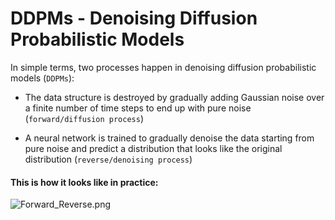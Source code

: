 # DDPMs - Denoising Diffusion Probabilistic Models

In simple terms, two processes happen in denoising diffusion probabilistic models (`DDPMs`):

- The data structure is destroyed by gradually adding Gaussian noise over a finite number of time steps to end up with pure noise (`forward/diffusion process`)
 
- A neural network is trained to gradually denoise the data starting from pure noise and predict a distribution that looks like the original distribution (`reverse/denoising process`)

#### This is how it looks like in practice:

![Forward_Reverse.png](https://github.com/randomaccess2023/MG2023/blob/main/Video%2050/Forward_Reverse.png "Forward_Reverse.png")
